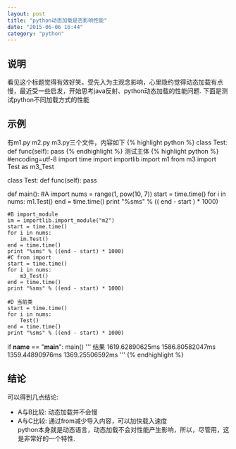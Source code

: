 ```yaml
---
layout: post
title: "python动态加载是否影响性能"
date: "2015-06-06 16:44"
category: "python"
---
```


## 说明  
看见这个标题觉得有效好笑。受先入为主观念影响，心里隐约觉得动态加载有点慢，最近受一些启发，开始思考java反射、python动态加载的性能问题. 下面是测试python不同加载方式的性能

## 示例  
有m1.py m2.py m3.py三个文件，内容如下
{% highlight python %}
class Test:
    def func(self):
        pass
{% endhighlight %}
测试主体
{% highlight python %}
#encoding=utf-8
import time
import importlib
import m1
from m3 import Test as m3_Test

class Test:
    def func(self):
        pass

def main():
    #A import
    nums = range(1, pow(10, 7))
    start = time.time()
    for i in nums:
        m1.Test()
    end =  time.time()
    print "%sms" % (( end - start ) * 1000)

    #B import_module
    im = importlib.import_module("m2")
    start = time.time()
    for i in nums:
        im.Test()
    end = time.time()
    print "%sms" % ((end - start) * 1000)
    #C from import
    start = time.time()
    for i in nums:
        m3_Test()
    end = time.time()
    print "%sms" % ((end - start) * 1000)

    #D 当前类
    start = time.time()
    for i in nums:
        Test()
    end = time.time()
    print "%sms" % ((end - start) * 1000)

if __name__ == "__main__":
    main()
    '''
    结果
        1619.62890625ms
        1586.80582047ms
        1359.44890976ms
        1369.25506592ms
    '''
{% endhighlight %}

## 结论  
可以得到几点结论:  
* A与B比较: 动态加载并不会慢  
* A与C比较: 通过from减少导入内容，可以加快载入速度  
python本身就是动态语言，动态加载不会对性能产生影响，所以，尽管用，这是非常好的一个特性.


